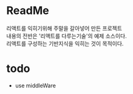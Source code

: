 # ReadMe

리액트를 익히기위해 주말을 갈아넣어 만든 프로젝트<br>
내용의 전반은 '리액트를 다루는기술'의 예제 소스이다.<br>
리액트를 구성하는 기반지식을 익히는 것이 목적이다.


# todo
- use middleWare